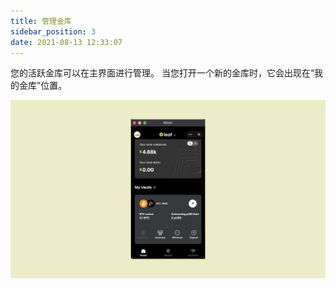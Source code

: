 ```yaml
---
title: 管理金库
sidebar_position: 3
date: 2021-08-13 12:33:07
---
```


您的活跃金库可以在主界面进行管理。 当您打开一个新的金库时，它会出现在“我的金库”位置。

![](../assets/manage-vault.png)






